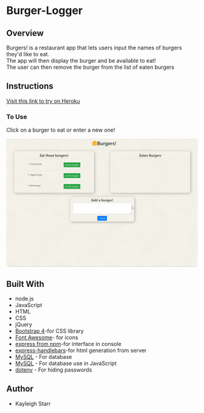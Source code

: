 # Burger-Logger


## Overview
Burgers! is a restaurant app that lets users input the names of burgers they'd like to eat.
<br>
The app will then display the burger and be available to eat!
<br>
The user can then remove the burger from the list of eaten burgers
## Instructions
[Visit this link to try on Heroku](https://polar-cove-58923.herokuapp.com/)
<br>

### To Use
Click on a burger to eat or enter a new one!

<img src="./public/assets/img/example.gif" width="800">
 
## Built With
* node.js
* JavaScript
* HTML
* CSS
* jQuery
* [Bootstrap 4](https://getbootstrap.com/)-for CSS library
* [Font Awesome](https://fontawesome.com/?from=io)- for icons
* [express from npm](https://www.npmjs.com/package/express)-for interface in console
* [express-handlebars](https://www.npmjs.com/package/express-handlebars)-for html generation from server
* [MySQL](https://www.mysql.com/) - For database
* [MySQL](https://www.npmjs.com/package/mysql) - For database use in JavaScript
* [dotenv](https://www.npmjs.com/package/dotenv) - For hiding passwords
## Author
* Kayleigh Starr